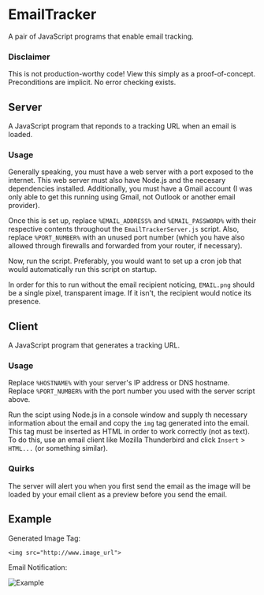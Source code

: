 # EmailTracker
A pair of JavaScript programs that enable email tracking.

### Disclaimer
This is not production-worthy code! View this simply as a proof-of-concept. Preconditions are implicit. No error checking exists.

## Server
A JavaScript program that reponds to a tracking URL when an email is loaded.

### Usage
Generally speaking, you must have a web server with a port exposed to the internet. This web server must also have Node.js and the necesary dependencies installed. Additionally, you must have a Gmail account (I was only able to get this running using Gmail, not Outlook or another email provider).

Once this is set up, replace `%EMAIL_ADDRESS%` and `%EMAIL_PASSWORD%` with their respective contents throughout the `EmailTrackerServer.js` script. Also, replace `%PORT_NUMBER%` with an unused port number (which you have also allowed through firewalls and forwarded from your router, if necessary).

Now, run the script. Preferably, you would want to set up a cron job that would automatically run this script on startup.

In order for this to run without the email recipient noticing, `EMAIL.png` should be a single pixel, transparent image. If it isn't, the recipient would notice its presence.

## Client
A JavaScript program that generates a tracking URL.

### Usage
Replace `%HOSTNAME%` with your server's IP address or DNS hostname. Replace `%PORT_NUMBER%` with the port number you used with the server script above.

Run the scipt using Node.js in a console window and supply th necessary information about the email and copy the `img` tag generated into the email. This tag must be inserted as HTML in order to work correctly (not as text). To do this, use an email client like Mozilla Thunderbird and click `Insert` > `HTML...` (or something similar).

### Quirks
The server will alert you when you first send the email as the image will be loaded by your email client as a preview before you send the email.

## Example
Generated Image Tag:
```
<img src="http://www.image_url">
```
Email Notification:

![Example](/Example.png)
